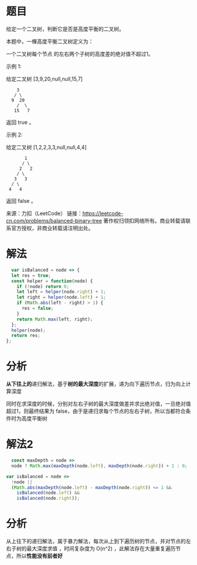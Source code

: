 
# 题目

给定一个二叉树，判断它是否是高度平衡的二叉树。

本题中，一棵高度平衡二叉树定义为：

一个二叉树每个节点 的左右两个子树的高度差的绝对值不超过1。

示例 1:

给定二叉树 [3,9,20,null,null,15,7]

        3
       / \
      9  20
        /  \
       15   7

返回 true 。

示例 2:

给定二叉树 [1,2,2,3,3,null,null,4,4]

           1
          / \
         2   2
        / \
       3   3
      / \
     4   4

返回 false 。

来源：力扣（LeetCode）
链接：https://leetcode-cn.com/problems/balanced-binary-tree
著作权归领扣网络所有。商业转载请联系官方授权，非商业转载请注明出处。

# 解法

```javascript
  var isBalanced = node => {
  let res = true;
  const helper = function(node) {
    if (!node) return 0;
    let left = helper(node.right) + 1;
    let right = helper(node.left) + 1;
    if (Math.abs(left - right) > 1) {
      res = false;
    }
    return Math.max(left, right);
  };
  helper(node);
  return res;
};

```

# 分析

**从下往上的**递归解法，基于**树的最大深度**的扩展，递为向下遍历节点，归为向上计算深度

同时在求深度的时候，分别对左右子树的最大深度做差并求出绝对值，一旦绝对值超过1，则最终结果为 false，由于是递归求每个节点的左右子树，所以当都符合条件时为高度平衡树

# 解法2

```javascript
  const maxDepth = node =>
  node ? Math.max(maxDepth(node.left), maxDepth(node.right)) + 1 : 0;

var isBalanced = node =>
  !node ||
  (Math.abs(maxDepth(node.left) - maxDepth(node.right)) <= 1 &&
    isBalanced(node.left) &&
    isBalanced(node.right));
```

# 分析

从上往下的递归解法，属于暴力解法，每次从上到下遍历树的节点，并对节点的左右子树的最大深度求值 ，时间复杂度为 O(n^2) ，此解法存在大量重复遍历节点，所以**性能没有前者好**
